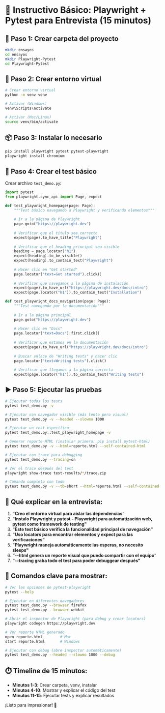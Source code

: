 # 🚀 Instructivo Básico: Playwright + Pytest para Entrevista (15 minutos)

## 📁 Paso 1: Crear carpeta del proyecto
```bash
mkdir ensayos
cd ensayos
mkdir Playwright-Pytest
cd Playwright-Pytest
```

## 🐍 Paso 2: Crear entorno virtual
```bash
# Crear entorno virtual
python -m venv venv

# Activar (Windows)
venv\Scripts\activate

# Activar (Mac/Linux)  
source venv/bin/activate
```

## 📦 Paso 3: Instalar lo necesario
```bash
pip install playwright pytest pytest-playwright
playwright install chromium
```

## 🧪 Paso 4: Crear el test básico
Crear archivo `test_demo.py`:

```python
import pytest
from playwright.sync_api import Page, expect

def test_playwright_homepage(page: Page):
    """Test básico navegando a Playwright y verificando elementos"""
    
    # Ir a la página de Playwright
    page.goto("https://playwright.dev")
    
    # Verificar que el título sea correcto
    expect(page).to_have_title("Playwright")
    
    # Verificar que el heading principal sea visible
    heading = page.locator("h1")
    expect(heading).to_be_visible()
    expect(heading).to_contain_text("Playwright")
    
    # Hacer clic en "Get started"
    page.locator("text=Get started").click()
    
    # Verificar que navegamos a la página de instalación
    expect(page).to_have_url("https://playwright.dev/docs/intro")
    expect(page.locator("h1")).to_contain_text("Installation")

def test_playwright_docs_navigation(page: Page):
    """Test navegando por la documentación"""
    
    # Ir a la página principal
    page.goto("https://playwright.dev")
    
    # Hacer clic en "Docs"
    page.locator("text=Docs").first.click()
    
    # Verificar que estamos en la documentación
    expect(page).to_have_url("https://playwright.dev/docs/intro")
    
    # Buscar enlace de "Writing tests" y hacer clic
    page.locator("text=Writing tests").click()
    
    # Verificar que llegamos a la página correcta
    expect(page.locator("h1")).to_contain_text("Writing tests")
```

## ▶️ Paso 5: Ejecutar las pruebas
```bash
# Ejecutar todos los tests
pytest test_demo.py -v

# Ejecutar con navegador visible (más lento pero visual)
pytest test_demo.py -v --headed --slowmo 1000

# Ejecutar un test específico
pytest test_demo.py::test_playwright_homepage -v

# Generar reporte HTML (instalar primero: pip install pytest-html)
pytest test_demo.py -v --html=reporte.html --self-contained-html

# Ejecutar con trace para debugging
pytest test_demo.py --tracing=on

# Ver el trace después del test
playwright show-trace test-results/*/trace.zip

# Comando completo con todo
pytest test_demo.py -v --tb=short --html=reporte.html --self-contained-html --tracing=on
```

## 💬 Qué explicar en la entrevista:

1. **"Creo el entorno virtual para aislar las dependencias"**
2. **"Instalo Playwright y pytest - Playwright para automatización web, pytest como framework de testing"**
3. **"Este test básico verifica la funcionalidad principal de navegación"**
4. **"Uso locators para encontrar elementos y expect para las verificaciones"**
5. **"Playwright maneja automáticamente las esperas, no necesito sleeps"**
6. **"--html genera un reporte visual que puedo compartir con el equipo"**
7. **"--tracing graba todo el test para poder debuggear después"**

## 🎯 Comandos clave para mostrar:
```bash
# Ver las opciones de pytest-playwright
pytest --help

# Ejecutar en diferentes navegadores
pytest test_demo.py --browser firefox
pytest test_demo.py --browser webkit

# Abrir el inspector de Playwright (para debug y crear locators)
playwright codegen https://playwright.dev

# Ver reporte HTML generado
open reporte.html        # Mac
start reporte.html       # Windows

# Ejecutar con debug (abre inspector automáticamente)
pytest test_demo.py --headed --slowmo 1000 --debug
```

## ⏱️ Timeline de 15 minutos:
- **Minutos 1-3**: Crear carpeta, venv, instalar
- **Minutos 4-10**: Mostrar y explicar el código del test
- **Minutos 11-15**: Ejecutar tests y explicar resultados

¡Listo para impresionar! 🚀